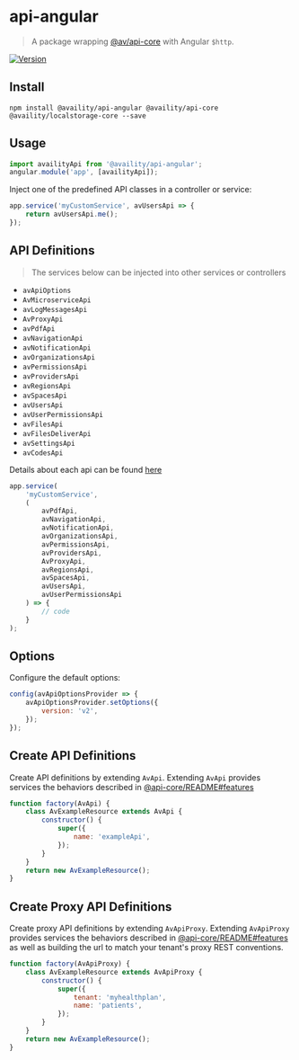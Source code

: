 # api-angular

> A package wrapping [@av/api-core](../api-core/README.md) with Angular `$http`.

[![Version](https://img.shields.io/npm/v/@availity/api-angular.svg?style=for-the-badge)](https://www.npmjs.com/package/@availity/api-angular)

## Install

`npm install @availity/api-angular @availity/api-core @availity/localstorage-core --save`

## Usage

```javascript
import availityApi from '@availity/api-angular';
angular.module('app', [availityApi]);
```

Inject one of the predefined API classes in a controller or service:

```javascript
app.service('myCustomService', avUsersApi => {
    return avUsersApi.me();
});
```

## API Definitions

> The services below can be injected into other services or controllers

-   `avApiOptions`
-   `AvMicroserviceApi`
-   `avLogMessagesApi`
-   `AvProxyApi`
-   `avPdfApi`
-   `avNavigationApi`
-   `avNotificationApi`
-   `avOrganizationsApi`
-   `avPermissionsApi`
-   `avProvidersApi`
-   `avRegionsApi`
-   `avSpacesApi`
-   `avUsersApi`
-   `avUserPermissionsApi`
-   `avFilesApi`
-   `avFilesDeliverApi`
-   `avSettingsApi`
-   `avCodesApi`

Details about each api can be found [here](../api-core/src/resources/README.md)

```js
app.service(
    'myCustomService',
    (
        avPdfApi,
        avNavigationApi,
        avNotificationApi,
        avOrganizationsApi,
        avPermissionsApi,
        avProvidersApi,
        AvProxyApi,
        avRegionsApi,
        avSpacesApi,
        avUsersApi,
        avUserPermissionsApi
    ) => {
        // code
    }
);
```

## Options

Configure the default options:

```javascript
config(avApiOptionsProvider => {
    avApiOptionsProvider.setOptions({
        version: 'v2',
    });
});
```

## Create API Definitions

Create API definitions by extending `AvApi`. Extending `AvApi` provides services the behaviors described in [@api-core/README#features](../api-core/README.md#features)

```js
function factory(AvApi) {
    class AvExampleResource extends AvApi {
        constructor() {
            super({
                name: 'exampleApi',
            });
        }
    }
    return new AvExampleResource();
}
```

## Create Proxy API Definitions

Create proxy API definitions by extending `AvApiProxy`. Extending `AvApiProxy` provides services the behaviors described in [@api-core/README#features](../api-core/README.md#features) as well as building the url to match your tenant's proxy REST conventions.

```js
function factory(AvApiProxy) {
    class AvExampleResource extends AvApiProxy {
        constructor() {
            super({
                tenant: 'myhealthplan',
                name: 'patients',
            });
        }
    }
    return new AvExampleResource();
}
```
